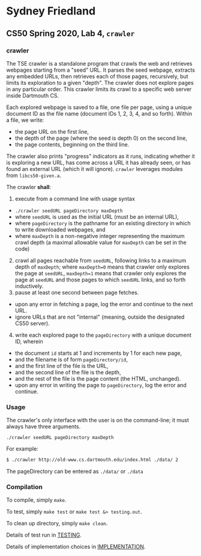 # Sydney Friedland
## CS50 Spring 2020, Lab 4, `crawler`

### crawler

The TSE crawler is a standalone program that crawls the web and retrieves webpages starting from a "seed" URL.
It parses the seed webpage, extracts any embedded URLs, then retrieves each of those pages, recursively, but limits its exploration to a given "depth". The crawler does not explore pages in any particular order. This crawler limits its crawl to a specific web server inside Dartmouth CS.

Each explored webpage is saved to a file, one file per page, using a unique document ID as the file name (document IDs 1, 2, 3, 4, and so forth). Within a file, we write:
 * the page URL on the first line,
 * the depth of the page (where the seed is depth 0) on the second line,
 * the page contents, beginning on the third line.

The crawler also prints "progress" indicators as it runs, indicating whether it is exploring a new URL, has come 
across a URL it has already seen, or has found an external URL (which it will ignore). `crawler` leverages modules from `libcs50-given.a`.

The crawler **shall**:

 1. execute from a command line with usage syntax
   * `./crawler seedURL pageDirectory maxDepth`
   * where `seedURL` is used as the initial URL (must be an internal URL),
   * where `pageDirectory` is the pathname for an existing directory in which to write downloaded webpages, and
   * where `maxDepth` is a non-negative integer representing the maximum crawl depth (a maximal allowable value for `maxDepth` can be set in the code)
 2. crawl all pages reachable from `seedURL`, following  links to a maximum depth of `maxDepth`; where `maxDepth=0` means that crawler only explores the page at `seedURL`, `maxDepth=1` means that crawler only explores the page at `seedURL` and those pages to which `seedURL` links, and so forth inductively.
 3. pause at least one second between page fetches.
   * upon any error in fetching a page, log the error and continue to the next URL. 
   * ignore URLs that are not "internal" (meaning, outside the designated CS50 server).
 4. write each explored page to the `pageDirectory` with a unique document ID, wherein
   * the document `id` starts at 1 and increments by 1 for each new page,
   * and the filename is of form `pageDirectory/id`,
   * and the first line of the file is the URL,
   * and the second line of the file is the depth,
   * and the rest of the file is the page content (the HTML, unchanged).
   * upon any error in writing the page to `pageDirectory`, log the error and continue.  

### Usage

The crawler's only interface with the user is on the command-line; it must always have three arguments.

```
./crawler seedURL pageDirectory maxDepth
```

For example:

``` bash
$ ./crawler http://old-www.cs.dartmouth.edu/index.html ./data/ 2
```
The pageDirectory can be entered as `./data/` or `./data`

### Compilation

To compile, simply `make`.

To test, simply `make test` or `make test &> testing.out`.

To clean up directory, simply `make clean`.

Details of test run in [TESTING](TESTING.md).

Details of implementation choices in [IMPLEMENTATION](IMPLEMENTATION.md).